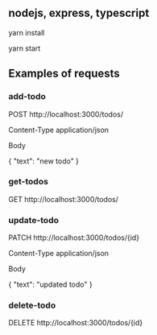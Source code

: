 ## nodejs, express, typescript

yarn install

yarn start

## Examples of requests

### add-todo

POST http://localhost:3000/todos/

Content-Type application/json

Body

{
    "text": "new todo"
}

### get-todos

GET http://localhost:3000/todos/

### update-todo

PATCH http://localhost:3000/todos/{id}

Content-Type application/json

Body

{
    "text": "updated todo"
}

### delete-todo

DELETE http://localhost:3000/todos/{id}
